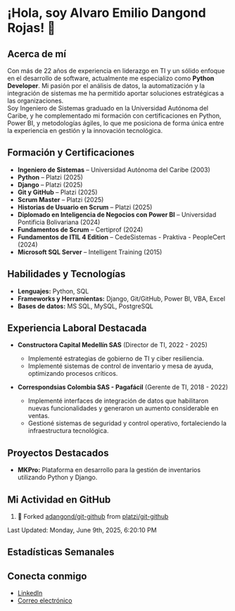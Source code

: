 # ¡Hola, soy Alvaro Emilio Dangond Rojas! 👋

## Acerca de mí
Con más de 22 años de experiencia en liderazgo en TI y un sólido enfoque en el desarrollo de software, actualmente me especializo como **Python Developer**. Mi pasión por el análisis de datos, la automatización y la integración de sistemas me ha permitido aportar soluciones estratégicas a las organizaciones.  
Soy Ingeniero de Sistemas graduado en la Universidad Autónoma del Caribe, y he complementado mi formación con certificaciones en Python, Power BI, y metodologías ágiles, lo que me posiciona de forma única entre la experiencia en gestión y la innovación tecnológica.

## Formación y Certificaciones
- **Ingeniero de Sistemas** – Universidad Autónoma del Caribe (2003)
- **Python** – Platzi (2025)
- **Django** – Platzi (2025)
- **Git y GitHub** – Platzi (2025)
- **Scrum Master** – Platzi (2025)
- **Historias de Usuario en Scrum** – Platzi (2025)
- **Diplomado en Inteligencia de Negocios con Power BI** – Universidad Pontificia Bolivariana (2024)
- **Fundamentos de Scrum** – Certiprof (2024)
- **Fundamentos de ITIL 4 Edition** – CedeSistemas - Praktiva - PeopleCert (2024)
- **Microsoft SQL Server** – Intelligent Training (2015)

## Habilidades y Tecnologías
- **Lenguajes:** Python, SQL  
- **Frameworks y Herramientas:** Django, Git/GitHub, Power BI, VBA, Excel  
- **Bases de datos:** MS SQL, MySQL, PostgreSQL

## Experiencia Laboral Destacada
- **Constructora Capital Medellín SAS** (Director de TI, 2022 - 2025)  
  - Implementé estrategias de gobierno de TI y ciber resiliencia.  
  - Implementé sistemas de control de inventario y mesa de ayuda, optimizando procesos críticos.
  
- **Correspondsias Colombia SAS - Pagafácil** (Gerente de TI, 2018 - 2022)  
  - Implementé interfaces de integración de datos que habilitaron nuevas funcionalidades y generaron un aumento considerable en ventas.
  - Gestioné sistemas de seguridad y control operativo, fortaleciendo la infraestructura tecnológica.

## Proyectos Destacados
- **MKPro:** Plataforma en desarrollo para la gestión de inventarios utilizando Python y Django.

## Mi Actividad en GitHub
<!--RECENT_ACTIVITY:start-->
1. 🔱 Forked [adangond/git-github](https://github.com/adangond/git-github) from [platzi/git-github](https://github.com/platzi/git-github)<br>
<!--RECENT_ACTIVITY:end-->
<!--RECENT_ACTIVITY:last_update-->
Last Updated: Monday, June 9th, 2025, 6:20:10 PM
<!--RECENT_ACTIVITY:last_update_end-->

## Estadísticas Semanales
<!--GITHUB_STATS:start-->
<!--GITHUB_STATS:end-->

## Conecta conmigo
- [LinkedIn](https://www.linkedin.com/in/alvarodangond)
- [Correo electrónico](mailto:alvaro_dangond@hotmail.com)

